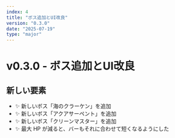 ```yaml
---
index: 4
title: "ボス追加とUI改良"
version: "0.3.0"
date: "2025-07-19"
type: "major"
---
```


# v0.3.0 - ボス追加とUI改良

## 新しい要素

- ✨️ 新しいボス「海のクラーケン」を追加
- ✨️ 新しいボス「アクアサーペント」を追加
- ✨️ 新しいボス「クリーンマスター」を追加
- ✨️ 最大 HP が減ると、バーもそれに合わせて短くなるようにした
